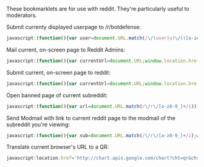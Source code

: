 These bookmarklets are for use with reddit. They're particularly useful to moderators.


Submit currenty displayed userpage to /r/botdefense:

```javascript
javascript:(function(){var user=document.URL.match(/\/(user|u)\/(([a-zA-Z_0-9\-]*?)+\b)/);window.location.href="http://www.reddit.com/r/botdefense/submit?resubmit=true&title=overview for "+user[2]+"&url=http://reddit.com/u/"+user[2]})()
```


Mail current, on-screen page to Reddit Admins:

```javascript
javascript:(function(){var currentUrl=document.URL;window.location.href="http://www.reddit.com/message/compose/?to=/r/reddit.com&subject=spammer&message="+currentUrl})()
```


Submit current, on-screen page to reddit:

```javascript
javascript:(function(){var currentUrl=document.URL;window.location.href="http://www.reddit.com/submit/?resubmit=true&url="+currentUrl})()
```


Open banned page of current subreddit:

```javascript
javascript:(function(){var url=document.URL.match(/\/r\/[a-z0-9_]+/i));window.location.href="http://www.reddit.com"+url+"/about/banned"})()
```


Send Modmail with link to current reddit page to the modmail of the subreddit you're viewing:

```javascript
javascript:(function(){var sub=document.URL.match(/\/r\/[a-z0-9_]+/i);window.location.href ="https://www.reddit.com/message/compose?to=/r/"+sub+"&subject=So&message="+document.URL})()
```


Translate current browser's URL to a QR:

```javascript
javascript:location.href='http://chart.apis.google.com/chart?cht=qr&chs=300x250&chl='+encodeURIComponent(location.href)
```

